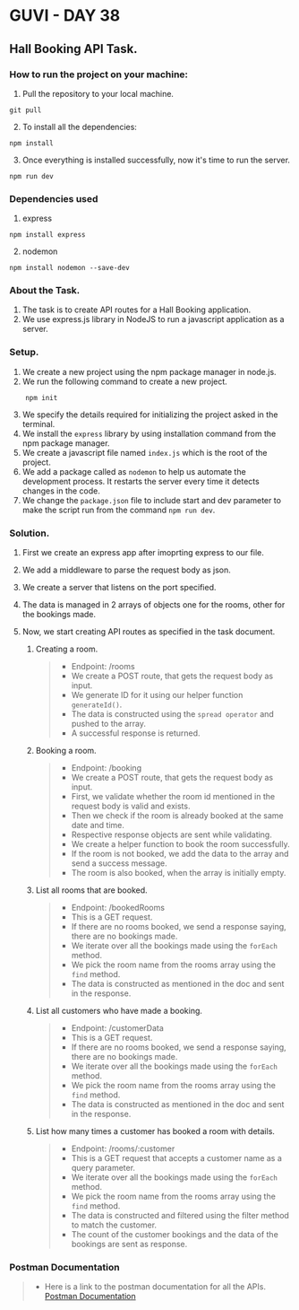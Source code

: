 # GUVI - DAY 38

## Hall Booking API Task.

### How to run the project on your machine:

1. Pull the repository to your local machine.

```
git pull
```

2. To install all the dependencies:

```
npm install
```

3. Once everything is installed successfully, now it's time to run the server.

```
npm run dev
```

### Dependencies used

1. express

```
npm install express
```

2. nodemon

```
npm install nodemon --save-dev
```

### About the Task.

1. The task is to create API routes for a Hall Booking application.
2. We use express.js library in NodeJS to run a javascript application as a server.

### Setup.

1. We create a new project using the npm package manager in node.js.
2. We run the following command to create a new project.

```
    npm init
```

3. We specify the details required for initializing the project asked in the terminal.
4. We install the `express` library by using installation command from the npm package manager.
5. We create a javascript file named `index.js` which is the root of the project.
6. We add a package called as `nodemon` to help us automate the development process. It restarts the server every time it detects changes in the code.
7. We change the `package.json` file to include start and dev parameter to make the script run from the command `npm run dev`.

### Solution.

1. First we create an express app after imoprting express to our file.
2. We add a middleware to parse the request body as json.
3. We create a server that listens on the port specified.
4. The data is managed in 2 arrays of objects one for the rooms, other for the bookings made.
5. Now, we start creating API routes as specified in the task document.

   1. Creating a room.

      > - Endpoint: /rooms
      > - We create a POST route, that gets the request body as input.
      > - We generate ID for it using our helper function `generateId()`.
      > - The data is constructed using the `spread operator` and pushed to the array.
      > - A successful response is returned.

   2. Booking a room.

      > - Endpoint: /booking
      > - We create a POST route, that gets the request body as input.
      > - First, we validate whether the room id mentioned in the request body is valid and exists.
      > - Then we check if the room is already booked at the same date and time.
      > - Respective response objects are sent while validating.
      > - We create a helper function to book the room successfully.
      > - If the room is not booked, we add the data to the array and send a success message.
      > - The room is also booked, when the array is initially empty.

   3. List all rooms that are booked.

      > - Endpoint: /bookedRooms
      > - This is a GET request.
      > - If there are no rooms booked, we send a response saying, there are no bookings made.
      > - We iterate over all the bookings made using the `forEach` method.
      > - We pick the room name from the rooms array using the `find` method.
      > - The data is constructed as mentioned in the doc and sent in the response.

   4. List all customers who have made a booking.

      > - Endpoint: /customerData
      > - This is a GET request.
      > - If there are no rooms booked, we send a response saying, there are no bookings made.
      > - We iterate over all the bookings made using the `forEach` method.
      > - We pick the room name from the rooms array using the `find` method.
      > - The data is constructed as mentioned in the doc and sent in the response.

   5. List how many times a customer has booked a room with details.

      > - Endpoint: /rooms/:customer
      > - This is a GET request that accepts a customer name as a query parameter.
      > - We iterate over all the bookings made using the `forEach` method.
      > - We pick the room name from the rooms array using the `find` method.
      > - The data is constructed and filtered using the filter method to match the customer.
      > - The count of the customer bookings and the data of the bookings are sent as response.

### Postman Documentation

> - Here is a link to the postman documentation for all the APIs. [Postman Documentation](https://documenter.getpostman.com/view/25007380/2sA3XWbyR1)
